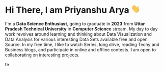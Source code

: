 
<h1>Hi There, I am Priyanshu Arya</a> <img  src="https://raw.githubusercontent.com/ABSphreak/ABSphreak/master/gifs/Hi.gif" width="30px"></h1>

I'm a **Data Science Enthusiast**, going to graduate in **2023** from **Uttar Pradesh Technical University** in **Computer Science** stream. My day to day work revolves around learning and thinking about Data Visualization and Data Analysis for various interesting Data Sets available free and open Source. In my free time, I like to watch Series, long drive, reading Techy and Business blogs, and participate in online and offline contests. I am open to collaborating on interesting projects.

te
